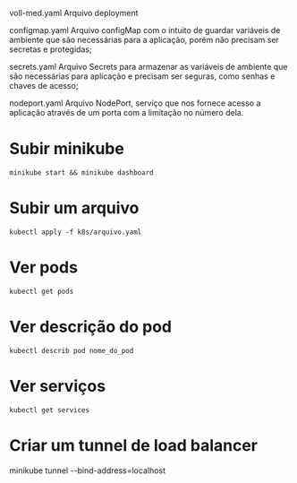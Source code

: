 voll-med.yaml
Arquivo deployment

configmap.yaml
Arquivo configMap com o intuito de guardar variáveis de ambiente que são necessárias para a aplicação, porém não precisam ser secretas e protegidas;

secrets.yaml
Arquivo Secrets para armazenar as variáveis de ambiente que são necessárias para aplicação e precisam ser seguras, como senhas e chaves de acesso;

nodeport.yaml
Arquivo NodePort, serviço que nos fornece acesso a aplicação através de um porta com a limitação no número dela.


# Subir minikube
`minikube start && minikube dashboard`

# Subir um arquivo
`kubectl apply -f k8s/arquivo.yaml`

# Ver pods
`kubectl get pods`

# Ver descrição do pod
`kubectl describ pod nome_do_pod`

# Ver serviços
`kubectl get services`

# Criar um tunnel de load balancer
 minikube tunnel --bind-address=localhost
